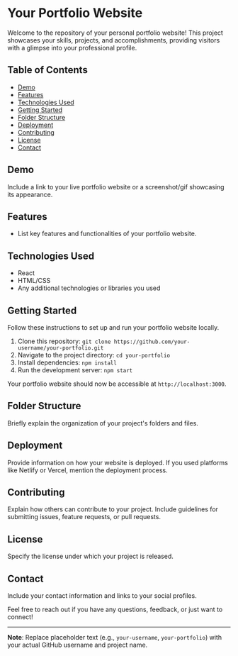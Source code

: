 # Your Portfolio Website

Welcome to the repository of your personal portfolio website! This project showcases your skills, projects, and accomplishments, providing visitors with a glimpse into your professional profile.

## Table of Contents

- [Demo](#demo)
- [Features](#features)
- [Technologies Used](#technologies-used)
- [Getting Started](#getting-started)
- [Folder Structure](#folder-structure)
- [Deployment](#deployment)
- [Contributing](#contributing)
- [License](#license)
- [Contact](#contact)

## Demo

Include a link to your live portfolio website or a screenshot/gif showcasing its appearance.

## Features

- List key features and functionalities of your portfolio website.

## Technologies Used

- React
- HTML/CSS
- Any additional technologies or libraries you used

## Getting Started

Follow these instructions to set up and run your portfolio website locally.

1. Clone this repository: `git clone https://github.com/your-username/your-portfolio.git`
2. Navigate to the project directory: `cd your-portfolio`
3. Install dependencies: `npm install`
4. Run the development server: `npm start`

Your portfolio website should now be accessible at `http://localhost:3000`.

## Folder Structure

Briefly explain the organization of your project's folders and files.

## Deployment

Provide information on how your website is deployed. If you used platforms like Netlify or Vercel, mention the deployment process.

## Contributing

Explain how others can contribute to your project. Include guidelines for submitting issues, feature requests, or pull requests.

## License

Specify the license under which your project is released.

## Contact

Include your contact information and links to your social profiles.

Feel free to reach out if you have any questions, feedback, or just want to connect!

---

**Note**: Replace placeholder text (e.g., `your-username`, `your-portfolio`) with your actual GitHub username and project name.
